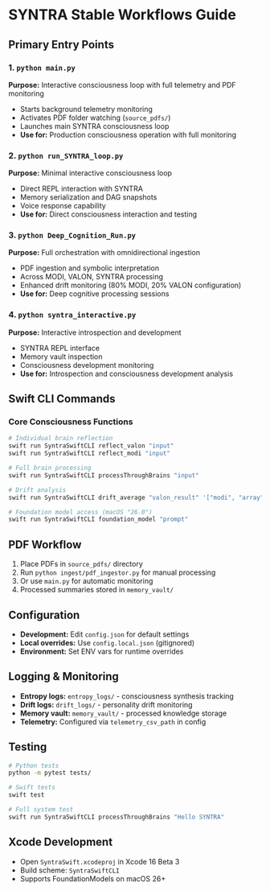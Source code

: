 # SYNTRA Stable Workflows Guide

## Primary Entry Points

### 1. `python main.py`
**Purpose:** Interactive consciousness loop with full telemetry and PDF monitoring
- Starts background telemetry monitoring
- Activates PDF folder watching (`source_pdfs/`)
- Launches main SYNTRA consciousness loop
- **Use for:** Production consciousness operation with full monitoring

### 2. `python run_SYNTRA_loop.py`
**Purpose:** Minimal interactive consciousness loop
- Direct REPL interaction with SYNTRA
- Memory serialization and DAG snapshots
- Voice response capability
- **Use for:** Direct consciousness interaction and testing

### 3. `python Deep_Cognition_Run.py`
**Purpose:** Full orchestration with omnidirectional ingestion
- PDF ingestion and symbolic interpretation
- Across MODI, VALON, SYNTRA processing
- Enhanced drift monitoring (80% MODI, 20% VALON configuration)
- **Use for:** Deep cognitive processing sessions

### 4. `python syntra_interactive.py`
**Purpose:** Interactive introspection and development
- SYNTRA REPL interface
- Memory vault inspection
- Consciousness development monitoring
- **Use for:** Introspection and consciousness development analysis

## Swift CLI Commands

### Core Consciousness Functions
```bash
# Individual brain reflection
swift run SyntraSwiftCLI reflect_valon "input"
swift run SyntraSwiftCLI reflect_modi "input"

# Full brain processing
swift run SyntraSwiftCLI processThroughBrains "input"

# Drift analysis
swift run SyntraSwiftCLI drift_average "valon_result" '["modi", "array"]'

# Foundation model access (macOS "26.0")
swift run SyntraSwiftCLI foundation_model "prompt"
```

## PDF Workflow
1. Place PDFs in `source_pdfs/` directory
2. Run `python ingest/pdf_ingestor.py` for manual processing
3. Or use `main.py` for automatic monitoring
4. Processed summaries stored in `memory_vault/`

## Configuration
- **Development:** Edit `config.json` for default settings
- **Local overrides:** Use `config.local.json` (gitignored)
- **Environment:** Set ENV vars for runtime overrides

## Logging & Monitoring
- **Entropy logs:** `entropy_logs/` - consciousness synthesis tracking
- **Drift logs:** `drift_logs/` - personality drift monitoring
- **Memory vault:** `memory_vault/` - processed knowledge storage
- **Telemetry:** Configured via `telemetry_csv_path` in config

## Testing
```bash
# Python tests
python -m pytest tests/

# Swift tests  
swift test

# Full system test
swift run SyntraSwiftCLI processThroughBrains "Hello SYNTRA"
```

## Xcode Development
- Open `SyntraSwift.xcodeproj` in Xcode 16 Beta 3
- Build scheme: `SyntraSwiftCLI`
- Supports FoundationModels on macOS 26+

